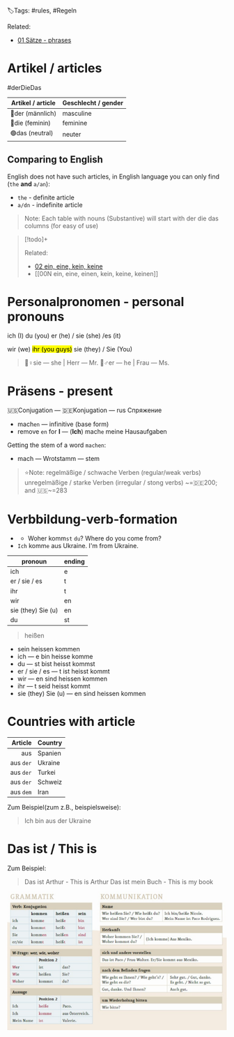 🏷️Tags: #rules, #Regeln

Related:
- [01 Sätze - phrases](01%20Sätze%20-%20phrases.md)

# Artikel / articles

#derDieDas

| Artikel / article    | Geschlecht / gender |
|----------------------|---------------------|
| 🔵der (männlich)     | masculine           |
| 🔴die (feminin)      | feminine            |
| 🟢das (neutral)      | neuter              |

## Comparing to English

English does not have such articles, in English language you can only find (`the` **and** `a/an`):
- `the` - definite article
- `a/dn` - indefinite article

> Note: 
> Each table with nouns (Substantive) will start with der die das columns (for easy of use)

> [!todo]+
> 
>Related:
> - [02 ein, eine, kein, keine](../02%20Angaben%20zur%20Person,%20Berufe%20-%20Personal%20details,%20professions/02%20ein,%20eine,%20kein,%20keine.md)
> - [[00N ein, eine, einen, kein, keine, keinen]]

# Personalpronomen - personal pronouns

ich (I)
du (you)
er (he) / sie (she) /es (it)

wir (we)
<mark class="hltr-yellow">ihr (you guys)</mark> 
sie (they) / Sie (You)

> 👧♀sie — she | Herr — Mr.
> 👦♂er — he | Frau — Ms.

# Präsens - present

🇺🇸Conjugation — 🇩🇪Konjugation — rus Спряжение

- mach`en` — infinitive (base form)
- remove `en` for **I**  — (**Ich**) mach`e` meine Hausaufgaben

Getting the stem of a word `machen`:
- mach — Wrotstamm — stem


> ⭐️Note:
regelmäßige / schwache Verben (regular/weak verbs)
unregelmäßige / starke Verben (irregular / stong verbs) ~=🇩🇪200; and 🇺🇸~=283

# Verbbildung-verb-formation
- - Woher komm`st` `du`? Where do you come from?
- `Ich` komm`e` aus Ukraine. I'm from Ukraine.

| pronoun            | ending |
|--------------------|--------|
| ich                | e      |
| er / sie / es      | t      |
| ihr                | t      |
| wir                | en     |
| sie (they) Sie (u) | en     |
| du                 | st     |

> heißen
- sein       heissen     kommen
- ich —                           e       bin        heisse        komme
- du —                            st      bist        heisst        kommst
- er / sie / es —             t        ist          heisst         kommt
- wir —                           en     sind      heissen      kommen   
- ihr —                            t        seid      heisst         kommt
- sie (they) Sie (u) —    en     sind       heissen     kommen

# Countries with article

|   Article | Country |
|----------:|---------|
|       aus | Spanien |
| aus `der` | Ukraine |
| aus `der` | Turkei  |
| aus `der` | Schweiz |
| aus `dem` | Iran    |

Zum Beispiel(zum z.B., beispielsweise):
> Ich bin aus der Ukraine

# Das ist / This is

Zum Beispiel:
> Das ist Arthur - This is Arthur
> Das ist mein Buch - This is my book

![001_rules_image](../Files/001_rules_image.png)